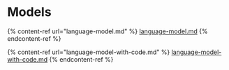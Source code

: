 # Models

{% content-ref url="language-model.md" %}
[language-model.md](language-model.md)
{% endcontent-ref %}

{% content-ref url="language-model-with-code.md" %}
[language-model-with-code.md](language-model-with-code.md)
{% endcontent-ref %}
